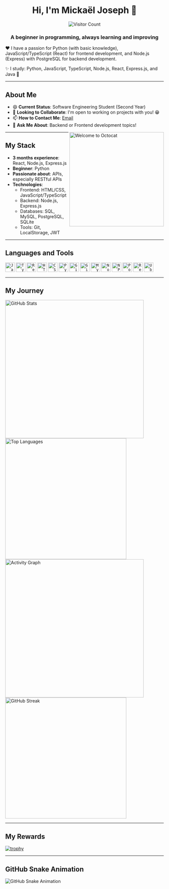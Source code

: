 <h1 align="center">Hi, I'm Mickaël Joseph 👋</h1>
<p align="center">
  <img src="https://visitor-badge.laobi.icu/badge?page_id=Mickaelcode.Mickaelcode&left_color=royalblue&right_color=black" alt="Visitor Count"/>
</p>
<h3 align="center">A beginner in programming, always learning and improving</h3>

❤️ I have a passion for Python (with basic knowledge), JavaScript/TypeScript (React) for frontend development, and Node.js (Express) with PostgreSQL for backend development.

✨ I study: Python, JavaScript, TypeScript, Node.js, React, Express.js, and Java 🤪

---

## About Me
- 😄 **Current Status**: Software Engineering Student (Second Year)  
- 🔭 **Looking to Collaborate**: I'm open to working on projects with you! 😁  
- 📫 **How to Contact Me**: [Email](mailto:mickaelandriana06@gmail.com)  
- 💬 **Ask Me About**: Backend or Frontend development topics!  

<img align="right" src="https://octodex.github.com/images/welcometocat.png" width="300" alt="Welcome to Octocat">

---

## My Stack
- **3 months experience**: React, Node.js, Express.js  
- **Beginner**: Python  
- **Passionate about**: APIs, especially RESTful APIs  
- **Technologies**:  
  - Frontend: HTML/CSS, JavaScript/TypeScript  
  - Backend: Node.js, Express.js  
  - Databases: SQL, MySQL, PostgreSQL, SQLite  
  - Tools: Git, LocalStorage, JWT  

---

## Languages and Tools
<div align="left">
  <code><img src="https://cdn.jsdelivr.net/gh/devicons/devicon/icons/javascript/javascript-original.svg" height="30" alt="JavaScript logo" /></code>
  <code><img src="https://cdn.jsdelivr.net/gh/devicons/devicon/icons/typescript/typescript-original.svg" height="30" alt="TypeScript logo" /></code>
  <code><img src="https://cdn.jsdelivr.net/gh/devicons/devicon/icons/react/react-original.svg" height="30" alt="React logo" /></code>
  <code><img src="https://cdn.jsdelivr.net/gh/devicons/devicon/icons/html5/html5-original.svg" height="30" alt="HTML5 logo" /></code>
  <code><img src="https://cdn.jsdelivr.net/gh/devicons/devicon/icons/css3/css3-original.svg" height="30" alt="CSS3 logo" /></code>
  <code><img src="https://cdn.jsdelivr.net/gh/devicons/devicon/icons/python/python-original.svg" height="30" alt="Python logo" /></code>
  <code><img src="https://cdn.jsdelivr.net/gh/devicons/devicon/icons/git/git-original.svg" height="30" alt="Git logo" /></code>
  <code><img src="https://skillicons.dev/icons?i=github" height="30" alt="GitHub logo" /></code>
  <code><img src="https://skillicons.dev/icons?i=mysql" height="30" alt="MySQL logo" /></code>
  <code><img src="https://cdn.jsdelivr.net/gh/devicons/devicon/icons/nodejs/nodejs-original.svg" height="30" alt="Node.js logo" /></code>
  <code><img src="https://cdn.jsdelivr.net/gh/devicons/devicon/icons/npm/npm-original-wordmark.svg" height="30" alt="NPM logo" /></code>
  <code><img src="https://cdn.jsdelivr.net/gh/devicons/devicon/icons/postgresql/postgresql-original.svg" height="30" alt="PostgreSQL logo" /></code>
  <code><img src="https://cdn.jsdelivr.net/gh/devicons/devicon/icons/redhat/redhat-original.svg" height="30" alt="Red Hat logo" /></code>
  <code><img src="https://cdn.simpleicons.org/ubuntu/E95420" height="30" alt="Ubuntu logo" /></code>
</div>

---

## My Journey
<div>
  <img width="440px" src="https://github-readme-stats.vercel.app/api?username=Mickaelcode&show_icons=true&theme=onedark" alt="GitHub Stats">
  <img width="385px" src="https://github-readme-stats.anuraghazra1.vercel.app/api/top-langs/?username=Mickaelcode&layout=compact&theme=onedark" alt="Top Languages">
  <img width="440px" src="https://github-readme-activity-graph.vercel.app/graph?username=Mickaelcode&theme=github" alt="Activity Graph">
  <img width="385px" src="https://github-readme-streak-stats.herokuapp.com/?user=Mickaelcode&theme=onedark" alt="GitHub Streak">
</div>

---

## My Rewards
[![trophy](https://github-profile-trophy.vercel.app/?username=Mickaelcode&theme=onedark)](https://github.com/ryo-ma/github-profile-trophy)

---

## GitHub Snake Animation
<picture>
  <source media="(prefers-color-scheme: dark)" srcset="https://raw.githubusercontent.com/Mickaelcode/Mickaelcode/output/dist/github-contribution-grid-snake-dark.svg">
  <source media="(prefers-color-scheme: light)" srcset="https://raw.githubusercontent.com/Mickaelcode/Mickaelcode/output/dist/github-contribution-grid-snake.svg">
  <img alt="GitHub Snake Animation" src="https://raw.githubusercontent.com/Mickaelcode/Mickaelcode/output/dist/github-contribution-grid-snake.svg">
</picture>
